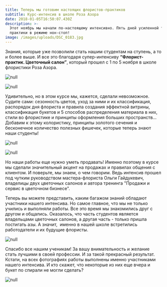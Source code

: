 ```yaml
---
title: Теперь мы готовим настоящих флористов-практиков
subtitle: Курс-интенсив в школе Роза Азора
date: 2018-01-05T16:50:07.430Z
description: >-
  Этот ноябрь мы начали по-настоящему интенсивно. Пять дней усиленной теории и
  практики в режиме нон-стоп! 
image: /images/uploads/DSC_0183.jpg
---
```

Знания, которые уже позволили стать нашим студентам на ступень, а то и более выше. И все это благодаря супер-интенсиву **“Флорист-практик. Цветочный салон”**, который прошел с 1 по 5 ноября в школе флористики Роза Азора. 

![null](/images/uploads/DSCF1192.jpg)

![null](/images/uploads/DSCF1213.jpg)

Удивительно, но в этом курсе мы, кажется, сделали невозможное. Судите сами: сезонность цветов, уход за ними и их классификация, распорядок дня флориста и правила создания эффектной витрины, классификация букетов и 5 способов распределения материала в них, стили во флористике и принципы оформления больших пространств… Добавим к этому колористику, принципы золотого сечения и бесконечное количество полезных фишечек, которые теперь знают наши студенты!  

![null](/images/uploads/DSCF1490.jpg)

![null](/images/uploads/DSC_9865.jpg)

Но наши работы еще нужно уметь продавать! Именно поэтому в курсе мы сделали значительный акцент на продажах и правилах общения с клиентом. И поверьте, мы знаем, о чем говорим. Ведь интенсив прошел под чутким руководством мастера-флориста Ольги Гайдукевич, владелицы двух цветочных салонов и автора тренинга "Продажи и сервис в цветочном бизнесе".

Теперь вы можете представить, каким багажом знаний обладают участники нашего интенсива. Но самое главное, что мы не только учились и выполняли работы. Все это время мы знакомились друг с другом и общались. Оказалось, что часть студентов является владельцами цветочных салонов, а другая часть - только пришла постигать азы. А значит,  именно в нашей школе встретились работодатели и их будущие флористы. 

![null](/images/uploads/DSC_9708.jpg)

Спасибо все нашим ученикам! За вашу внимательность и желание стать лучшими в своей профессии. И за такой прекрасный результат. Кстати, на всех фотографиях работы выполнены именно участниками нашего интенсива. И кто скажет, что некоторые из них еще вчера и букет по спирали не могли сделать? 

![null](/images/uploads/DSCF1514.jpg)


